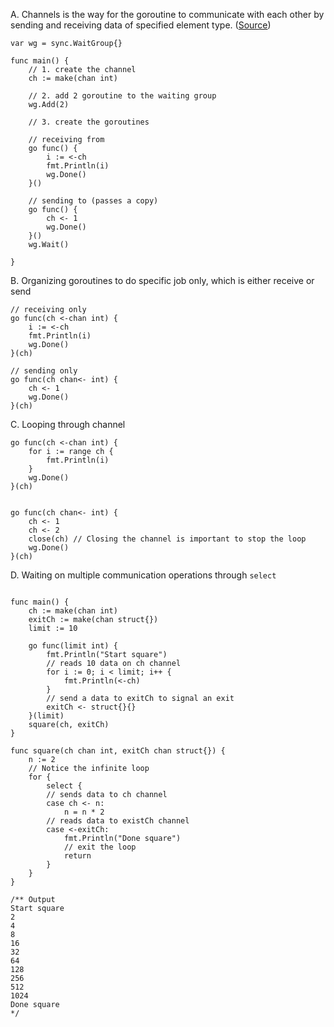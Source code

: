 A. Channels is the way for the goroutine to communicate with each other by sending and receiving data of specified element type.
([Source](https://golang.org/ref/spec#Channel_types))

```
var wg = sync.WaitGroup{}

func main() {
	// 1. create the channel
	ch := make(chan int)

	// 2. add 2 goroutine to the waiting group
	wg.Add(2)

	// 3. create the goroutines

	// receiving from
	go func() {
		i := <-ch
		fmt.Println(i)
		wg.Done()
	}()

	// sending to (passes a copy)
	go func() {
		ch <- 1
		wg.Done()
	}()
	wg.Wait()

}

```

B. Organizing goroutines to do specific job only, which is either receive or send

```
// receiving only
go func(ch <-chan int) {
    i := <-ch
    fmt.Println(i)
    wg.Done()
}(ch)

// sending only
go func(ch chan<- int) {
    ch <- 1
    wg.Done()
}(ch)
```

C. Looping through channel

```
go func(ch <-chan int) {
    for i := range ch {
        fmt.Println(i)
    }
    wg.Done()
}(ch)


go func(ch chan<- int) {
    ch <- 1
    ch <- 2
    close(ch) // Closing the channel is important to stop the loop
    wg.Done()
}(ch)
```

D. Waiting on multiple communication operations through `select`

```

func main() {
	ch := make(chan int)
	exitCh := make(chan struct{})
	limit := 10

	go func(limit int) {
		fmt.Println("Start square")
		// reads 10 data on ch channel
		for i := 0; i < limit; i++ {
			fmt.Println(<-ch)
		}
		// send a data to exitCh to signal an exit
		exitCh <- struct{}{}
	}(limit)
	square(ch, exitCh)
}

func square(ch chan int, exitCh chan struct{}) {
	n := 2
	// Notice the infinite loop
	for {
		select {
		// sends data to ch channel
		case ch <- n:
			n = n * 2
		// reads data to existCh channel
		case <-exitCh:
			fmt.Println("Done square")
			// exit the loop
			return
		}
	}
}

/** Output
Start square
2
4
8
16
32
64
128
256
512
1024
Done square
*/
```
